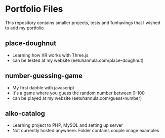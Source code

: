 # Portfolio Files
This repository contains smaller projects, tests and funhavings that I wished to add my portfolio.

## place-doughnut
- Learning how XR works with Three.js 
- can be tested at my website (eetuhannula.com/place-doughnut)

## number-guessing-game
- My first dabble with javascript
- It's a game where you guess the random number between 0-100
- can be played at my website (eetuhannula.com/guess-number)

## alko-catalog
- Learning project to PHP, MySQL and setting up server
- Not currently hosted anywhere. Folder contains couple image examples
